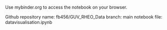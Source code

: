 Use mybinder.org to access the notebook on your browser.

Github repository name: fb456/GUV_RHEO_Data
branch: main
notebook file: datavisualisation.ipynb
